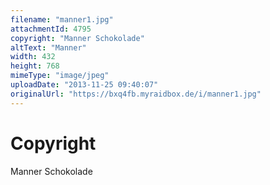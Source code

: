 ```yaml
---
filename: "manner1.jpg"
attachmentId: 4795
copyright: "Manner Schokolade"
altText: "Manner"
width: 432
height: 768
mimeType: "image/jpeg"
uploadDate: "2013-11-25 09:40:07"
originalUrl: "https://bxq4fb.myraidbox.de/i/manner1.jpg"
---
```


# Copyright

Manner Schokolade
